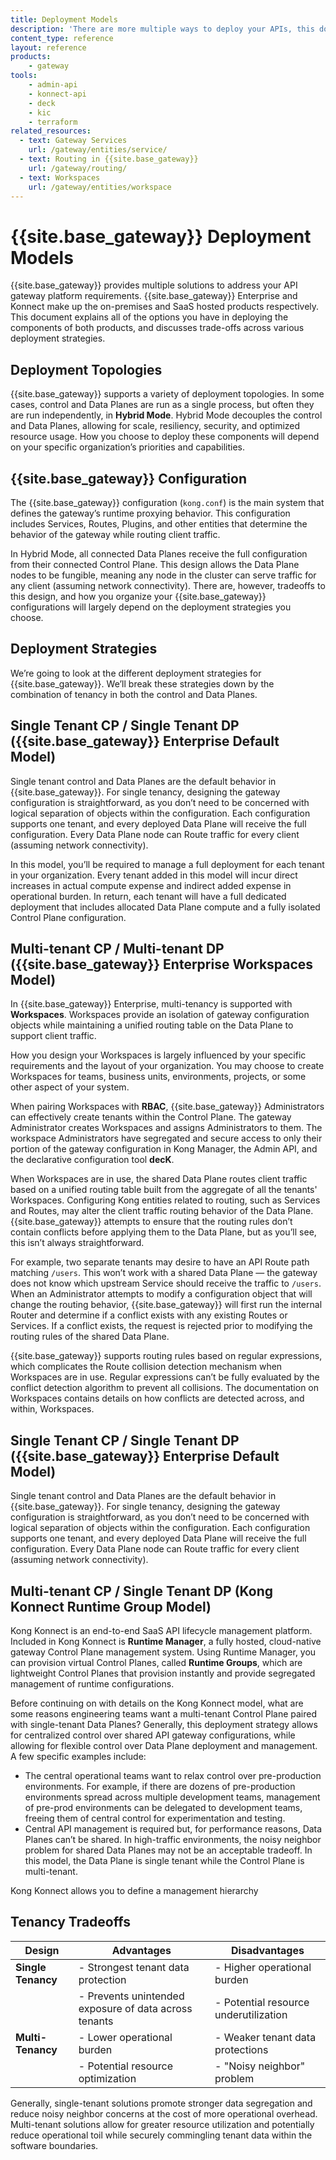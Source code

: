 ```yaml
---
title: Deployment Models
description: 'There are more multiple ways to deploy your APIs, this doc explains the various advantages and trade-offs across the deployment strategies.'
content_type: reference
layout: reference
products:
    - gateway
tools:
    - admin-api
    - konnect-api
    - deck
    - kic
    - terraform
related_resources:
  - text: Gateway Services
    url: /gateway/entities/service/
  - text: Routing in {{site.base_gateway}}
    url: /gateway/routing/
  - text: Workspaces
    url: /gateway/entities/workspace
---
```



# {{site.base_gateway}} Deployment Models

{{site.base_gateway}} provides multiple solutions to address your API gateway platform requirements. {{site.base_gateway}} Enterprise and Konnect make up the on-premises and SaaS hosted products respectively. This document explains all of the options you have in deploying the components of both products, and discusses trade-offs across various deployment strategies.


## Deployment Topologies 

{{site.base_gateway}} supports a variety of deployment topologies. In some cases, control and Data Planes are run as a single process, but often they are run independently, in **Hybrid Mode**. Hybrid Mode decouples the control and Data Planes, allowing for scale, resiliency, security, and optimized resource usage. How you choose to deploy these components will depend on your specific organization’s priorities and capabilities.

## {{site.base_gateway}} Configuration

The {{site.base_gateway}} configuration (`kong.conf`) is the main system that defines the gateway’s runtime proxying behavior. This configuration includes Services, Routes, Plugins, and other entities that determine the behavior of the gateway while routing client traffic.

In Hybrid Mode, all connected Data Planes receive the full configuration from their connected Control Plane. This design allows the Data Plane nodes to be fungible, meaning any node in the cluster can serve traffic for any client (assuming network connectivity). There are, however, tradeoffs to this design, and how you organize your {{site.base_gateway}} configurations will largely depend on the deployment strategies you choose.

## Deployment Strategies

We’re going to look at the different deployment strategies for {{site.base_gateway}}. We’ll break these strategies down by the combination of tenancy in both the control and Data Planes.

## Single Tenant CP / Single Tenant DP ({{site.base_gateway}} Enterprise Default Model)

Single tenant control and Data Planes are the default behavior in {{site.base_gateway}}. For single tenancy, designing the gateway configuration is straightforward, as you don’t need to be concerned with logical separation of objects within the configuration. Each configuration supports one tenant, and every deployed Data Plane will receive the full configuration. Every Data Plane node can Route traffic for every client (assuming network connectivity). 

In this model, you’ll be required to manage a full deployment for each tenant in your organization. Every tenant added in this model will incur direct increases in actual compute expense and indirect added expense in operational burden. In return, each tenant will have a full dedicated deployment that includes allocated Data Plane compute and a fully isolated Control Plane configuration.

## Multi-tenant CP / Multi-tenant DP ({{site.base_gateway}} Enterprise Workspaces Model)

In {{site.base_gateway}} Enterprise, multi-tenancy is supported with **Workspaces**. Workspaces provide an isolation of gateway configuration objects while maintaining a unified routing table on the Data Plane to support client traffic.

How you design your Workspaces is largely influenced by your specific requirements and the layout of your organization. You may choose to create Workspaces for teams, business units, environments, projects, or some other aspect of your system.

When pairing Workspaces with **RBAC**, {{site.base_gateway}} Administrators can effectively create tenants within the Control Plane. The gateway Administrator creates Workspaces and assigns Administrators to them. The workspace Administrators have segregated and secure access to only their portion of the gateway configuration in Kong Manager, the Admin API, and the declarative configuration tool **decK**.

When Workspaces are in use, the shared Data Plane routes client traffic based on a unified routing table built from the aggregate of all the tenants' Workspaces. Configuring Kong entities related to routing, such as Services and Routes, may alter the client traffic routing behavior of the Data Plane. {{site.base_gateway}} attempts to ensure that the routing rules don’t contain conflicts before applying them to the Data Plane, but as you’ll see, this isn’t always straightforward.

For example, two separate tenants may desire to have an API Route path matching `/users`. This won’t work with a shared Data Plane — the gateway does not know which upstream Service should receive the traffic to `/users`. When an Administrator attempts to modify a configuration object that will change the routing behavior, {{site.base_gateway}} will first run the internal Router and determine if a conflict exists with any existing Routes or Services. If a conflict exists, the request is rejected prior to modifying the routing rules of the shared Data Plane. 

{{site.base_gateway}} supports routing rules based on regular expressions, which complicates the Route collision detection mechanism when Workspaces are in use. Regular expressions can’t be fully evaluated by the conflict detection algorithm to prevent all collisions. The 
documentation on Workspaces contains details on how conflicts are detected across, and within, Workspaces.

## Single Tenant CP / Single Tenant DP ({{site.base_gateway}} Enterprise Default Model)

Single tenant control and Data Planes are the default behavior in {{site.base_gateway}}. For single tenancy, designing the gateway configuration is straightforward, as you don’t need to be concerned with logical separation of objects within the configuration. Each configuration supports one tenant, and every deployed Data Plane will receive the full configuration. Every Data Plane node can Route traffic for every client (assuming network connectivity). 


## Multi-tenant CP / Single Tenant DP (Kong Konnect Runtime Group Model)

Kong Konnect is an end-to-end SaaS API lifecycle management platform. Included in Kong Konnect is **Runtime Manager**, a fully hosted, cloud-native gateway Control Plane management system. Using Runtime Manager, you can provision virtual Control Planes, called **Runtime Groups**, which are lightweight Control Planes that provision instantly and provide segregated management of runtime configurations.

Before continuing on with details on the Kong Konnect model, what are some reasons engineering teams want a multi-tenant Control Plane paired with single-tenant Data Planes? Generally, this deployment strategy allows for centralized control over shared API gateway configurations, while allowing for flexible control over Data Plane deployment and management. A few specific examples include:

- The central operational teams want to relax control over pre-production environments. For example, if there are dozens of pre-production environments spread across multiple development teams, management of pre-prod environments can be delegated to development teams, freeing them of central control for experimentation and testing.
- Central API management is required but, for performance reasons, Data Planes can’t be shared. In high-traffic environments, the noisy neighbor problem for shared Data Planes may not be an acceptable tradeoff. In this model, the Data Plane is single tenant while the Control Plane is multi-tenant.

Kong Konnect allows you to define a management hierarchy


## Tenancy Tradeoffs

| **Design**           | **Advantages**                                    | **Disadvantages**                                  |
|----------------------|---------------------------------------------------|----------------------------------------------------|
| **Single Tenancy**    | - Strongest tenant data protection                | - Higher operational burden                        |
|                      | - Prevents unintended exposure of data across tenants | - Potential resource underutilization             |
| **Multi-Tenancy**     | - Lower operational burden                        | - Weaker tenant data protections                   |
|                      | - Potential resource optimization                 | - "Noisy neighbor" problem                        |

Generally, single-tenant solutions promote stronger data segregation and reduce noisy neighbor concerns at the cost of more operational overhead. Multi-tenant solutions allow for greater resource utilization and potentially reduce operational toil while securely commingling tenant data within the software boundaries. 
